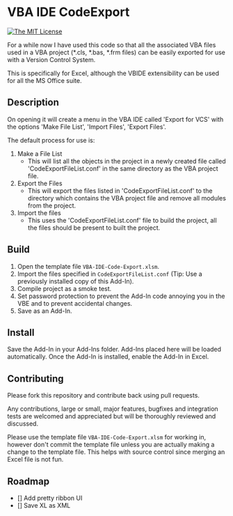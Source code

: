 # VBA IDE CodeExport

[![The MIT License](https://img.shields.io/badge/license-MIT-orange.svg?style=flat-square)](http://opensource.org/licenses/MIT)

For a while now I have used this code so that all the associated VBA files used in a VBA project (*.cls, *.bas, *.frm files) can be easily exported for use with a Version Control System.

This is specifically for Excel, although the VBIDE extensibility can be used for all the MS Office suite.

## Description
On opening it will create a menu in the VBA IDE called 'Export for VCS' with the options 'Make File List', 'Import Files', 'Export Files'.

The default process for use is:

1. Make a File List
    - This will list all the objects in the project in a newly created file called 'CodeExportFileList.conf' in the same directory as the VBA project file.
2. Export the Files
    - This will export the files listed in 'CodeExportFileList.conf' to the directory which contains the VBA project file and remove all modules from the project.
3. Import the files
    - This uses the 'CodeExportFileList.conf' file to build the project, all the files should be present to built the project.

## Build

1. Open the template file `VBA-IDE-Code-Export.xlsm`.
2. Import the files specified in `CodeExportFileList.conf` (Tip: Use a previously installed copy of this Add-In).
3. Compile project as a smoke test.
4. Set password protection to prevent the Add-In code annoying you in the VBE and to prevent accidental changes.
5. Save as an Add-In.

## Install

Save the Add-In in your Add-Ins folder. Add-Ins placed here will be loaded automatically. Once the Add-In is installed, enable the Add-In in Excel.

## Contributing
Please fork this repository and contribute back using pull requests.

Any contributions, large or small, major features, bugfixes and integration tests are welcomed and appreciated but will be thoroughly reviewed and discussed.

Please use the template file `VBA-IDE-Code-Export.xlsm` for working in, however don't commit the template file unless you are actually making a change to the template file. This helps with source control since merging an Excel file is not fun.

## Roadmap

- [] Add pretty ribbon UI
- [] Save XL as XML
